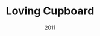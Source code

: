 ---
title: 'Loving Cupboard'
img: 'loving-cupboard.jpg'
size: '13 x 13 inches, Framed'
medium: 'Ink on 140-pound Watercolor Paper'
date: 2011
--- 